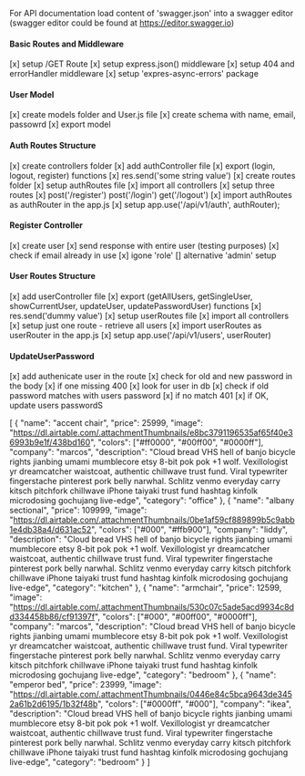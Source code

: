 For API documentation load content of 'swagger.json' into a swagger editor (swagger editor could be found at https://editor.swagger.io)

#### Basic Routes and Middleware
[x] setup /GET Route
[x] setup express.json() middleware
[x] setup 404 and errorHandler middleware
[x] setup 'expres-async-errors' package

#### User Model
[x] create models folder and User.js file
[x] create schema with name, email, passowrd
[x] export model

#### Auth Routes Structure
[x] create controllers folder
[x] add authController file
[x] export (login, logout, register) functions
[x] res.send('some string value')
[x] create routes folder
[x] setup authRoutes file
[x] import all controllers
[x] setup three routes
[x] post('/register') post('/login') get('/logout')
[x] import authRoutes as authRouter in the app.js
[x] setup app.use('/api/v1/auth', authRouter);


#### Register Controller
[x] create user
[x] send response with entire user (testing purposes)
[x] check if email already in use
[x] igone 'role'
[] alternative 'admin' setup

#### User Routes Structure
[x] add userController file
[x] export (getAllUsers, getSingleUser, showCurrentUser, updateUser, updatePasswordUser) functions
[x] res.send('dummy value')
[x] setup userRoutes file
[x] import all controllers
[x] setup just one route - retrieve all users
[x] import userRoutes as userRouter in the app.js
[x] setup app.use('/api/v1/users', userRouter) 

#### UpdateUserPassword

[x] add authenicate user in the route
[x] check for old and new password in the body
[x] if one missing 400
[x] look for user in db 
[x] check if old password matches with users password
[x] if no match 401
[x] if OK, update users passwordS


[
  {
    "name": "accent chair",
    "price": 25999,
    "image": "https://dl.airtable.com/.attachmentThumbnails/e8bc3791196535af65f40e36993b9e1f/438bd160",
    "colors": ["#ff0000", "#00ff00", "#0000ff"],
    "company": "marcos",
    "description": "Cloud bread VHS hell of banjo bicycle rights jianbing umami mumblecore etsy 8-bit pok pok +1 wolf. Vexillologist yr dreamcatcher waistcoat, authentic chillwave trust fund. Viral typewriter fingerstache pinterest pork belly narwhal. Schlitz venmo everyday carry kitsch pitchfork chillwave iPhone taiyaki trust fund hashtag kinfolk microdosing gochujang live-edge",
    "category": "office"
  },
  {
    "name": "albany sectional",
    "price": 109999,
    "image": "https://dl.airtable.com/.attachmentThumbnails/0be1af59cf889899b5c9abb1e4db38a4/d631ac52",
    "colors": ["#000", "#ffb900"],
    "company": "liddy",
    "description": "Cloud bread VHS hell of banjo bicycle rights jianbing umami mumblecore etsy 8-bit pok pok +1 wolf. Vexillologist yr dreamcatcher waistcoat, authentic chillwave trust fund. Viral typewriter fingerstache pinterest pork belly narwhal. Schlitz venmo everyday carry kitsch pitchfork chillwave iPhone taiyaki trust fund hashtag kinfolk microdosing gochujang live-edge",
    "category": "kitchen"
  },
  {
    "name": "armchair",
    "price": 12599,
    "image": "https://dl.airtable.com/.attachmentThumbnails/530c07c5ade5acd9934c8dd334458b86/cf91397f",
    "colors": ["#000", "#00ff00", "#0000ff"],
    "company": "marcos",
    "description": "Cloud bread VHS hell of banjo bicycle rights jianbing umami mumblecore etsy 8-bit pok pok +1 wolf. Vexillologist yr dreamcatcher waistcoat, authentic chillwave trust fund. Viral typewriter fingerstache pinterest pork belly narwhal. Schlitz venmo everyday carry kitsch pitchfork chillwave iPhone taiyaki trust fund hashtag kinfolk microdosing gochujang live-edge",
    "category": "bedroom"
  },
  {
    "name": "emperor bed",
    "price": 23999,
    "image": "https://dl.airtable.com/.attachmentThumbnails/0446e84c5bca9643de3452a61b2d6195/1b32f48b",
    "colors": ["#0000ff", "#000"],
    "company": "ikea",
    "description": "Cloud bread VHS hell of banjo bicycle rights jianbing umami mumblecore etsy 8-bit pok pok +1 wolf. Vexillologist yr dreamcatcher waistcoat, authentic chillwave trust fund. Viral typewriter fingerstache pinterest pork belly narwhal. Schlitz venmo everyday carry kitsch pitchfork chillwave iPhone taiyaki trust fund hashtag kinfolk microdosing gochujang live-edge",
    "category": "bedroom"
  }
]
